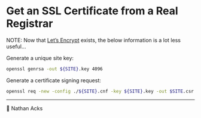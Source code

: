 # Get an SSL Certificate from a Real Registrar

NOTE: Now that [Let’s Encrypt](https://letsencrypt.org/) exists, the below information is a lot less useful…

Generate a unique site key:

```bash
openssl genrsa -out ${SITE}.key 4096
```

Generate a certificate signing request:

```bash
openssl req -new -config ./${SITE}.cnf -key ${SITE}.key -out $SITE.csr
```

- - - -

<span aria-hidden="true">👤</span> Nathan Acks
